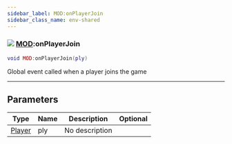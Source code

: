 ```yaml
---
sidebar_label: MOD:onPlayerJoin
sidebar_class_name: env-shared
---
```


### ![](/img/wiki/shared.png) [MOD](../mod/README.md):onPlayerJoin

```lua
void MOD:onPlayerJoin(ply)
```

Global event called when a player joins the game<br/>

-----------------
## Parameters

| Type   | Name | Description | Optional |
| ------ | ---- | ----------- | -------: |
| [Player](../player/README.md) | ply | No description |   |

